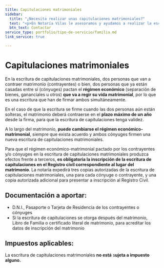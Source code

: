 ```yaml
---
title: Capitulaciones matrimoniales
sidebar:
  title: "¿Necesita realizar unas capitulaciones matrimoniales?"
  text: "<p>En Notaría Vilas le asesoramos y ayudamos a realizar la escritura de capitulaciones.</p>"
  btn_text: Contactar
service_type: portfolio/tipo-de-servicio/familia.md
link_service: true

---
```

# Capitulaciones matrimoniales

En la escritura de capitulaciones matrimoniales, dos personas que van a contraer matrimonio (contrayentes) o bien, dos personas que ya están casadas entre sí (cónyuges) pactan el **régimen económico** (separación de bienes, gananciales u otros) **que va a regir su vida matrimonial**, por lo que es una escritura que han de firmar ambos simultáneamente.

En el caso de que la escritura se firme cuando las dos personas aún están solteras, el matrimonio deberá contraerse en el **plazo máximo de un año** desde la firma, para que la escritura de capitulaciones tenga validez.

A lo largo del matrimonio, **puede cambiarse el régimen económico-matrimonial**, siempre que exista acuerdo y ambos cónyuges firmen una nueva escritura de capitulaciones matrimoniales.

Para que el régimen económico-matrimonial pactado por los contrayentes y/o cónyuges en la escritura de capitulaciones matrimoniales produzca efectos frente a terceros, **es obligatoria la inscripción de la escritura de capitulaciones en el Registro civil correspondiente al lugar del matrimonio**. La notaría expedirá tres copias autorizadas de la escritura de capitulaciones matrimoniales, una para cada cónyuge o contrayente, y una copia autorizada adicional para presentar a inscripción al Registro Civil.

## **Documentación a aportar:**

* D.N.I., Pasaporte o Tarjeta de Residencia de los contrayentes o cónyuges
* Si la escritura de capitulaciones se otorga después del matrimonio, Libro de Familia o certificado literal de matrimonio, para acreditar los datos de inscripción del matrimonio

## **Impuestos aplicables**:

La escritura de capitulaciones matrimoniales **no está** s**ujeta a impuesto alguno.**